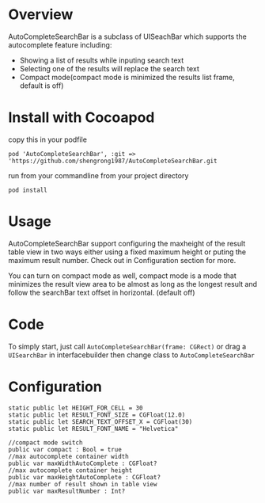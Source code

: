 Overview
============
AutoCompleteSearchBar is a subclass of UISeachBar which supports the autocomplete feature including:
- Showing a list of results while inputing search text
- Selecting one of the results will replace the search text
- Compact mode(compact mode is minimized the results list frame, default is off)

Install with Cocoapod
============
copy this in your podfile
```
pod 'AutoCompleteSearchBar', :git => 'https://github.com/shengrong1987/AutoCompleteSearchBar.git
```

run from your commandline from your project directory
```
pod install
```

Usage
============
AutoCompleteSearchBar support configuring the maxheight of the result table view in two ways either using a fixed maximum height or puting the maximum result number. Check out in Configuration section for more.

You can turn on compact mode as well, compact mode is a mode that minimizes the result view area to be almost as long as the longest result and follow the searchBar text offset in horizontal. (default off)

Code
============
To simply start, just call `AutoCompleteSearchBar(frame: CGRect)` or drag a `UISearchBar` in interfacebuilder then change class to `AutoCompleteSearchBar`

Configuration
============
```
static public let HEIGHT_FOR_CELL = 30
static public let RESULT_FONT_SIZE = CGFloat(12.0)
static public let SEARCH_TEXT_OFFSET_X = CGFloat(30)
static public let RESULT_FONT_NAME = "Helvetica"
    
//compact mode switch
public var compact : Bool = true
//max autocomplete container width
public var maxWidthAutoComplete : CGFloat?
//max autocomplete container height
public var maxHeightAutoComplete : CGFloat?
//max number of result shown in table view
public var maxResultNumber : Int?
```

